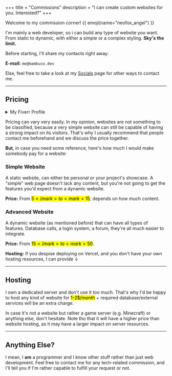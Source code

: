 +++
title = "Commissions"
description = "I can create custom websites for you. Interested?"
+++

Welcome to my commission corner! {{ emoji(name="neofox_angel") }}

I'm mainly a web developer, so i can build any type of website you want. From static to dynamic, with either a simple or a complex styling. **Sky's the limit.**

Before starting, I'll share my contacts right away:

**E-mail:** `me@mambuco.dev`

Else, feel free to take a look at my [Socials](@/socials/index.md) page for other ways to contact me.

---

## Pricing

<details>
<summary>My Fiverr Profile</summary>

I also own a **Fiverr** profile. Prices are way higher there, but I prefer way more to have business with you trough Fiverr if the project we're talking about is in large scale.

This is to guarantee you'll receive your website on time, trough a verified platform, and that I receive the full payment.

Believe me, it's a really famous platform for freelancers, and you can definitely trust it more than you'd trust making a private transaction to me, without any intermediates.

This is my Fiverr profile below ↓

<div class="icon-grid">

<a href="https://wetdry.world/@mambuco/">
    <img alt="Pixel art Fiverr icon" class="transparent no-hover pixels drop-shadow icon" src="fiverr.png" />
    <div class="details">
        <strong>Fiverr</strong>
        <p>A famous freelancing platform.</p>
    </div>
</a>

</div>
</details>

Pricing can vary very easily. In my opinion, websites are not something to be classified, because a very simple website can still be capable of having a strong impact on its visitors. That's why I usually recommend that people contact me beforehand and we discuss the price together.

**But**, in case you need some reference, here's how much I would make somebody pay for a website:

### Simple Website

A static website, can either be personal or your project's showcase. A "simple" web page doesn't lack any content, but you're not going to get the features you'd expect from a dynamic website.

**Price:** From <mark>5$</mark> to <mark>15$</mark>; depends on how much content.

### Advanced Website

A dynamic website (as mentioned before) that can have all types of features. Database calls, a login system, a forum, they're all much easier to integrate.

**Price:** From <mark>15$</mark> to <mark>50$</mark>.

**Hosting:** If you despise deploying on Vercel, and you don't have your own hosting resources, I can provide ↓

---

## Hosting

I own a dedicated server and don't use it too much. That's why I'd be happy to host any kind of website for <mark>1-2$/month</mark> +  required database/external services will be an extra charge.

In case it's not a website but rather a game server (e.g. Minecraft) or anything else, don't hesitate. Note tho that it will have a higher price than website hosting, as it may have a larger impact on server resources.

---

## Anything Else?

I mean, I **am** a programmer and I know other stuff rather than just web development. Feel free to contact me for any tech-related commission, and I'll tell you if I'm rather capable to fulfill your request or not.
